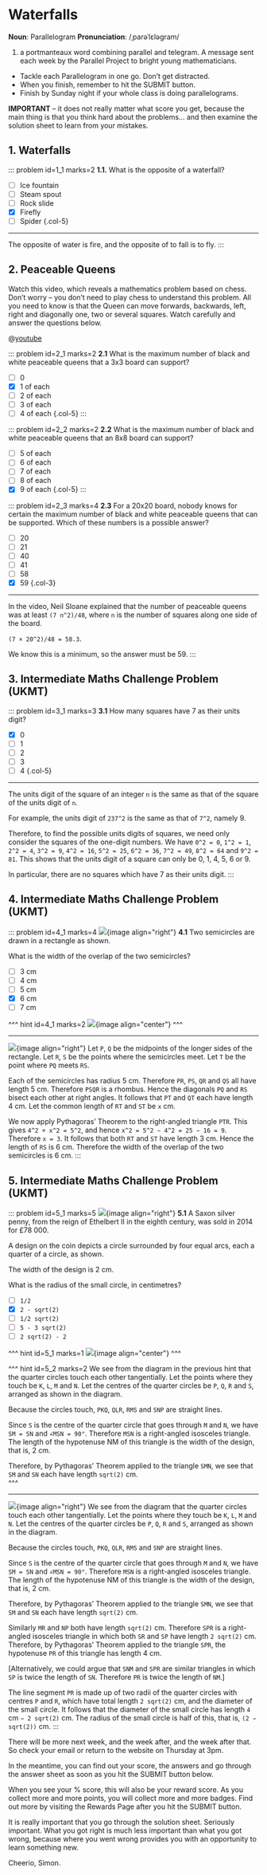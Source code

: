 # Waterfalls

<div class="dictionary">

__Noun__: Parallelogram
__Pronunciation__: /ˌparəˈlɛləɡram/

1. a portmanteaux word combining parallel and telegram. A message sent each
week by the Parallel Project to bright young mathematicians.

</div>

* Tackle each Parallelogram in one go. Don’t get distracted.
* When you finish, remember to hit the SUBMIT button.
*	Finish by Sunday night if your whole class is doing parallelograms.

__IMPORTANT__ – it does not really matter what score you get, because the main thing is that you think hard about the problems... and then examine the solution sheet to learn from your mistakes.


## 1. Waterfalls

::: problem id=1_1 marks=2
__1.1.__ What is the opposite of a waterfall?

* [ ] Ice fountain
* [ ] Steam spout
* [ ] Rock slide
* [x] Firefly
* [ ] Spider
{.col-5}

---

The opposite of water is fire, and the opposite of to fall is to fly.
:::


## 2. Peaceable Queens

Watch this video, which reveals a mathematics problem based on chess. Don’t worry – you don’t need to play chess to understand this problem. All you need to know is that the Queen can move forwards, backwards, left, right and diagonally one, two or several squares. Watch carefully and answer the questions below.

@[youtube](IN1fPtY9jYg?end=360&rel=0)

::: problem id=2_1 marks=2
__2.1__ What is the maximum number of black and white peaceable queens that a 3x3 board can support?

* [ ] 0
* [x] 1 of each
* [ ] 2 of each
* [ ] 3 of each
* [ ] 4 of each
{.col-5}
:::

::: problem id=2_2 marks=2
__2.2__ What is the maximum number of black and white peaceable queens that an 8x8 board can support?

* [ ] 5 of each
* [ ] 6 of each
* [ ] 7 of each
* [ ] 8 of each
* [x] 9 of each
{.col-5}
:::

::: problem id=2_3 marks=4
__2.3__ For a 20x20 board, nobody knows for certain the maximum number of black and white peaceable queens that can be supported. Which of these numbers is a possible answer?

* [ ] 20
* [ ] 21
* [ ] 40
* [ ] 41
* [ ] 58
* [x] 59
{.col-3}

---

In the video, Neil Sloane explained that the number of peaceable queens was at least `(7 n^2)/48`, where `n` is the number of squares along one side of the board.  

`(7 × 20^2)/48 = 58.3`.  

We know this is a minimum, so the answer must be 59.
:::


## 3.	Intermediate Maths Challenge Problem (UKMT)
<!--- (2017) Q3 --->

::: problem id=3_1 marks=3
__3.1__ How many squares have 7 as their units digit?  

* [x] 0
* [ ] 1
* [ ] 2
* [ ] 3
* [ ] 4
{.col-5}

---

The units digit of the square of an integer `n` is the same as that of the square of the units digit of `n`.  

For example, the units digit of `237^2` is the same as that of `7^2`, namely 9.  

Therefore, to find the possible units digits of squares, we need only consider the squares of the one-digit numbers. We have `0^2 = 0`, `1^2 = 1`, `2^2 = 4`, `3^2 = 9`, `4^2 = 16`, `5^2 = 25`, `6^2 = 36`, `7^2 = 49`, `8^2 = 64` and `9^2 = 81`. This shows that the units digit of a square can only be 0, 1, 4, 5, 6 or 9.  

In particular, there are no squares which have 7 as their units digit.
:::


## 4.	Intermediate Maths Challenge Problem (UKMT)
<!--- (2016) Q20 --->

::: problem id=4_1 marks=4
![](/resources/10-11-waterfalls/4-circles.jpg){image align="right"}
__4.1__ Two semicircles are drawn in a rectangle as shown.  

What is the width of the overlap of the two semicircles?

* [ ] 3 cm
* [ ] 4 cm
* [ ] 5 cm
* [x] 6 cm
* [ ] 7 cm

^^^ hint id=4_1 marks=2
![](/resources/10-11-waterfalls/4-circles-answer.jpg){image align="center"}
^^^

---
![](/resources/10-11-waterfalls/4-circles-answer.jpg){image align="right"}
Let `P`, `Q` be the midpoints of the longer sides of the rectangle. Let `R`, `S` be the points where the semicircles meet. Let `T` be the point where `PQ` meets `RS`.  

Each of the semicircles has radius 5 cm. Therefore `PR`, `PS`, `QR` and `QS` all have length 5 cm. Therefore `PSQR` is a rhombus. Hence the diagonals `PQ` and `RS` bisect each other at right angles. It follows that `PT` and `QT` each have length 4 cm. Let the common length of `RT` and `ST` be `x` cm.  

We now apply Pythagoras’ Theorem to the right-angled triangle `PTR`. This gives `4^2 + x^2 = 5^2`, and hence `x^2 = 5^2 − 4^2 = 25 − 16 = 9`. Therefore `x = 3`. It follows that both `RT` and `ST` have length 3 cm. Hence the length of `RS` is 6 cm. Therefore the width of the overlap of the two semicircles is 6 cm.
:::


## 5.	Intermediate Maths Challenge Problem (UKMT)
<!--- (2016) Q23 --->

::: problem id=5_1 marks=5
![](/resources/10-11-waterfalls/5-shape.jpg){image align="right"}
__5.1__ A Saxon silver penny, from the reign of Ethelbert II in the eighth century, was sold in 2014 for £78 000.  

A design on the coin depicts a circle surrounded by four equal arcs, each a quarter of a circle, as shown.  

The width of the design is 2 cm.  

What is the radius of the small circle, in centimetres?

* [ ] `1/2`
* [x] `2 - sqrt(2)`
* [ ] `1/2 sqrt(2)`
* [ ] `5 - 3 sqrt(2)`
* [ ] `2 sqrt(2) - 2`

^^^ hint id=5_1 marks=1
![](/resources/10-11-waterfalls/5-shape-answer.jpg){image align="center"}
^^^

^^^ hint id=5_2 marks=2
We see from the diagram in the previous hint that the quarter circles touch each other tangentially. Let the points where they touch be `K`, `L`, `M` and `N`. Let the centres of the quarter circles be `P`, `Q`, `R` and `S`, arranged as shown in the diagram.  

Because the circles touch, `PKQ`, `QLR`, `RMS` and `SNP` are straight lines.  

Since `S` is the centre of the quarter circle that goes through `M` and `N`, we have `SM = SN` and `∠MSN = 90°`. Therefore `MSN` is a right-angled isosceles triangle. The length of the hypotenuse NM of this triangle is the width of the design, that is, 2 cm.

Therefore, by Pythagoras’ Theorem applied to the triangle `SMN`, we see that `SM` and `SN` each have length `sqrt(2)` cm.  
^^^

---
![](/resources/10-11-waterfalls/5-shape-answer.jpg){image align="right"}
We see from the diagram that the quarter circles touch each other tangentially. Let the points where they touch be `K`, `L`, `M` and `N`. Let the centres of the quarter circles be `P`, `Q`, `R` and `S`, arranged as shown in the diagram.  

Because the circles touch, `PKQ`, `QLR`, `RMS` and `SNP` are straight lines.  

Since `S` is the centre of the quarter circle that goes through `M` and `N`, we have `SM = SN` and `∠MSN = 90°`. Therefore `MSN` is a right-angled isosceles triangle. The length of the hypotenuse NM of this triangle is the width of the design, that is, 2 cm.

Therefore, by Pythagoras’ Theorem applied to the triangle `SMN`, we see that `SM` and `SN` each have length `sqrt(2)` cm.  

Similarly `MR` and `NP` both have length `sqrt(2)` cm. Therefore `SPR` is a right-angled isosceles triangle in which both `SR` and `SP` have length `2 sqrt(2)` cm. Therefore, by Pythagoras’ Theorem applied to the triangle `SPR`, the hypotenuse `PR` of this triangle has length 4 cm.  

[Alternatively, we could argue that `SNM` and `SPR` are similar triangles in which `SP` is twice the length of `SN`. Therefore `PR` is twice the length of `NM`.]  

The line segment `PR` is made up of two radii of the quarter circles with centres `P` and `R`, which have total length `2 sqrt(2)` cm, and the diameter of the small circle. It follows that the diameter of the small circle has length `4` cm `− 2 sqrt(2)` cm. The radius of the small circle is half of this, that is, `(2 − sqrt(2))` cm.
:::


There will be more next week, and the week after, and the week after that. So check your email or return to the website on Thursday at 3pm.

In the meantime, you can find out your score, the answers and go through the answer sheet as soon as you hit the SUBMIT button below.

When you see your % score, this will also be your reward score. As you collect more and more points, you will collect more and more badges. Find out more by visiting the Rewards Page after you hit the SUBMIT button.

It is really important that you go through the solution sheet. Seriously important. What you got right is much less important than what you got wrong, because where you went wrong provides you with an opportunity to learn something new.

Cheerio,
Simon.

